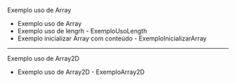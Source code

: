 Exemplo uso de Array

- Exemplo uso de Array 
- Exemplo uso de lengrh - ExemploUsoLength
- Exemplo inicializar Array com conteúdo - ExemploInicializarArray
 
 
 ----------------------------------------

Exemplo uso de Array2D 

- Exemplo uso de Array2D - ExemploArray2D
